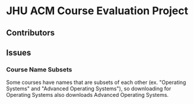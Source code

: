 # JHU ACM Course Evaluation Project

## Contributors

## Issues

### Course Name Subsets

Some courses have names that are subsets of each other (ex. "Operating Systems" and "Advanced Operating Systems"), so downloading for Operating Systems also downloads Advanced Operating Systems.
